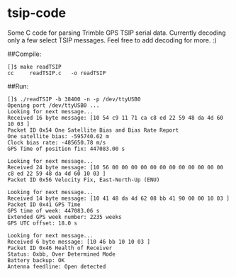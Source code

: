 # tsip-code
Some C code for parsing Trimble GPS TSIP serial data.
Currently decoding only a few select TSIP messages.
Feel free to add decoding for more. :)


##Compile:
```
[]$ make readTSIP
cc     readTSIP.c   -o readTSIP
```

##Run:
```
[]$ ./readTSIP -b 38400 -n -p /dev/ttyUSB0
Opening port /dev/ttyUSB0 ...
Looking for next message...
Received 16 byte message: [10 54 c9 11 71 ca c8 ed 22 59 48 da 4d 60 10 03 ]
Packet ID 0x54 One Satellite Bias and Bias Rate Report
One satellite bias: -595740.62 m
Clock bias rate: -485650.78 m/s
GPS Time of position fix: 447083.00 s

Looking for next message...
Received 24 byte message: [10 56 00 00 00 00 00 00 00 00 00 00 00 00 c8 ed 22 59 48 da 4d 60 10 03 ]
Packet ID 0x56 Velocity Fix, East-North-Up (ENU)

Looking for next message...
Received 14 byte message: [10 41 48 da 4d 62 08 bb 41 90 00 00 10 03 ]
Packet ID 0x41 GPS Time
GPS time of week: 447083.06 s
Extended GPS week number: 2235 weeks
GPS UTC offset: 18.0 s

Looking for next message...
Received 6 byte message: [10 46 bb 10 10 03 ]
Packet ID 0x46 Health of Receiver
Status: 0xbb, Over Determined Mode
Battery backup: OK
Antenna feedline: Open detected
```

